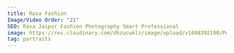 ```yaml
---
title: Rasa Fashion
Image/Video Order: "21"
SEO: Rasa Jaipur Fashion Photography Smart Professional
image: https://res.cloudinary.com/dhzucwklz/image/upload/v1698392190/Portraits/_osb8601_cybr1g.jpg
tag: portraits
---
```

